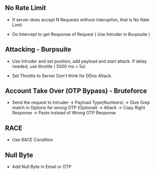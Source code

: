 
## No Rate Limit

- If server does accept N Requests without interuption, that is No Rate Limit

* Do Intercept to get Response of Request ( Use Intruder in Burpsuite )

## Attacking - Burpsuite

- Use Intruder and set position, add payload and start attack. If delay needed, use throttle ( 5000 ms = 5s)

- Set Throttle to Server Don't think for DDos Attack.

## Account Take Over (OTP Bypass) - Bruteforce

- Send the request to Intruder -> Payload Type(Numbers) -> Give Grep match in Options for wrong OTP (Optional) -> Attack -> Copy Right Response -> Paste instead of Wrong OTP Response 

## RACE 

- Use RACE Condition

## Null Byte

- Add Null Byte in Email or OTP